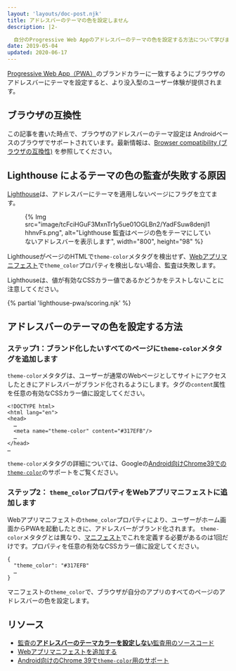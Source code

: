 ```yaml
---
layout: 'layouts/doc-post.njk'
title: アドレスバーのテーマの色を設定しません
description: |2-

  自分のProgressive Web Appのアドレスバーのテーマの色を設定する方法について学びましょう。
date: 2019-05-04
updated: 2020-06-17
---
```


[Progressive Web App（PWA）](https://web.dev/discover-installable/)のブランドカラーに一致するようにブラウザのアドレスバーにテーマを設定すると、より没入型のユーザー体験が提供されます。

## ブラウザの互換性

この記事を書いた時点で、ブラウザのアドレスバーのテーマ設定は Androidベースのブラウザでサポートされています。最新情報は、[Browser compatibility (ブラウザの互換性)](https://developer.mozilla.org/docs/Web/Manifest/theme_color#Browser_compatibility) を参照してください。

## Lighthouse によるテーマの色の監査が失敗する原因

[Lighthouse](https://developers.google.com/web/tools/lighthouse/)は、アドレスバーにテーマを適用しないページにフラグを立てます。

<figure>{% Img src="image/tcFciHGuF3MxnTr1y5ue01OGLBn2/YadFSuw8denjl1hhnvFs.png", alt="Lighthouse 監査はページの色をテーマにしていないアドレスバーを表示します", width="800", height="98" %}</figure>

LighthouseがページのHTMLで`theme-color`メタタグを検出せず、[Webアプリマニフェスト](https://web.dev/add-manifest/)で`theme_color`プロパティを検出しない場合、監査は失敗します。

Lighthouseは、値が有効なCSSカラー値であるかどうかをテストしないことに注意してください。

{% partial 'lighthouse-pwa/scoring.njk' %}

## アドレスバーのテーマの色を設定する方法

### ステップ1：ブランド化したいすべてのページに`theme-color`メタタグを追加します

`theme-color`メタタグは、ユーザーが通常のWebページとしてサイトにアクセスしたときにアドレスバーがブランド化されるようにします。タグの`content`属性を任意の有効なCSSカラー値に設定してください。

```html/4
<!DOCTYPE html>
<html lang="en">
<head>
  …
  <meta name="theme-color" content="#317EFB"/>
  …
</head>
…
```

`theme-color`メタタグの詳細については、Googleの<a href="https://developers.google.com/web/updates/2014/11/Support-for-theme-color-in-Chrome-39-for-Android" data-md-type="link">Android向けChrome39での`theme-color`</a>のサポートをご覧ください。

### ステップ2： `theme_color`プロパティをWebアプリマニフェストに追加します

Webアプリマニフェストの`theme_color`プロパティにより、ユーザーがホーム画面からPWAを起動したときに、アドレスバーがブランド化されます。 `theme-color`メタタグとは異なり、[マニフェスト](https://web.dev/add-manifest/)でこれを定義する必要があるのは1回だけです。プロパティを任意の有効なCSSカラー値に設定してください。

```html/1
{
  "theme_color": "#317EFB"
  …
}
```

マニフェストの`theme_color`で、ブラウザが自分のアプリのすべてのページのアドレスバーの色を設定します。

## リソース

- [監査の**アドレスバーのテーマカラーを設定しない**監査用のソースコード](https://github.com/GoogleChrome/lighthouse/blob/master/lighthouse-core/audits/themed-omnibox.js)
- [Webアプリマニフェストを追加する](https://web.dev/add-manifest/)
- [Android向けのChrome 39で`theme-color`用のサポート](https://developers.google.com/web/updates/2014/11/Support-for-theme-color-in-Chrome-39-for-Android)

